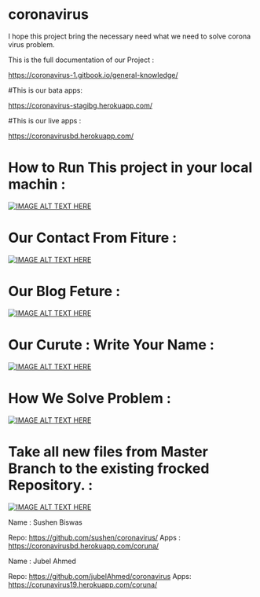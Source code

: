 # coronavirus
I hope this project bring the necessary need what we need to solve corona virus problem.

This is the full documentation of our Project :

https://coronavirus-1.gitbook.io/general-knowledge/

#This is our bata apps:

https://coronavirus-stagibg.herokuapp.com/

#This is our live apps :

https://coronavirusbd.herokuapp.com/

# How to Run This project in your local machin :

[![IMAGE ALT TEXT HERE](https://img.youtube.com/vi/93Kyxdic8rI/0.jpg)](https://www.youtube.com/watch?v=93Kyxdic8rI)

# Our Contact From Fiture :

[![IMAGE ALT TEXT HERE](https://img.youtube.com/vi/4gCj9mV6yRc/0.jpg)](https://www.youtube.com/watch?v=4gCj9mV6yRc)

# Our Blog Feture :

[![IMAGE ALT TEXT HERE](https://img.youtube.com/vi/-G4aiecSjAM/0.jpg)](https://www.youtube.com/watch?v=-G4aiecSjAM)


# Our Curute : Write Your Name :

[![IMAGE ALT TEXT HERE](https://img.youtube.com/vi/GeWRQvtuhCg/0.jpg)](https://www.youtube.com/watch?v=GeWRQvtuhCg)


# How We Solve Problem :

[![IMAGE ALT TEXT HERE](https://img.youtube.com/vi/pdCQi-cqqOs/0.jpg)](https://www.youtube.com/watch?v=pdCQi-cqqOs)


# Take all new files from Master Branch to the existing frocked Repository. :

[![IMAGE ALT TEXT HERE](https://img.youtube.com/vi/mZ1dLjaMtqk/0.jpg)](https://www.youtube.com/watch?v=mZ1dLjaMtqk)




Name : Sushen Biswas

Repo: 
https://github.com/sushen/coronavirus/
Apps :
https://coronavirusbd.herokuapp.com/coruna/

Name : Jubel Ahmed

Repo:
https://github.com/jubelAhmed/coronavirus
Apps:
https://corunavirus19.herokuapp.com/coruna/










